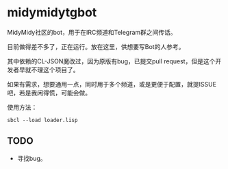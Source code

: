 midymidytgbot
=============

MidyMidy社区的bot，用于在IRC频道和Telegram群之间传话。

目前做得差不多了，正在运行。放在这里，供想要写Bot的人参考。

其中依赖的CL-JSON魔改过，因为原版有bug，已提交pull request，但是这个开发者早就不理这个项目了。

如果有需求，想要通用一点，同时用于多个频道，或是更便于配置，就提ISSUE吧，若是我闲得慌，可能会做。

使用方法：

`sbcl --load loader.lisp`

TODO
----

* 寻找bug。

